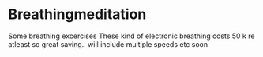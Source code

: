 # Breathingmeditation
Some breathing excercises
These kind of electronic breathing costs 50 k re atleast so great saving.. will include multiple speeds etc soon
